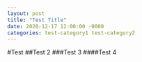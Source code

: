 ```yaml
---
layout: post
title: "Test Title"
date: 2020-12-17 12:00:00 -0000
categories: test-category1 test-category2
---
```

#Test
##Test 2
###Test 3
####Test 4
